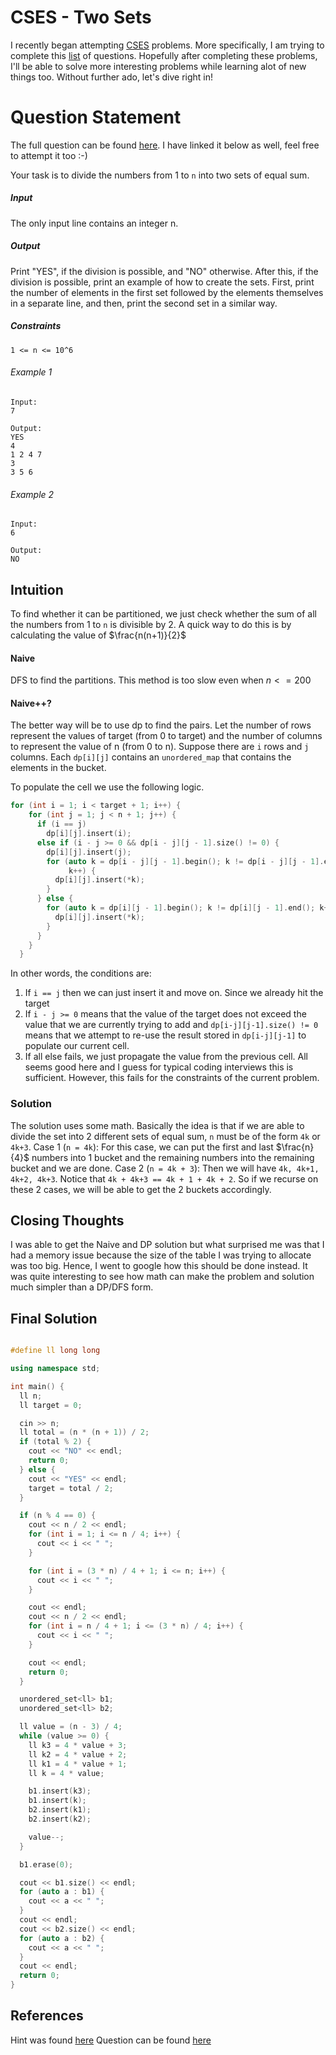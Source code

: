 # CSES - Two Sets
I recently began attempting [CSES](https://cses.fi/) problems. More specifically, I am trying to complete this [list](https://cses.fi/alon/list/) 
of questions. Hopefully after completing these problems, I'll be able to solve more interesting problems while learning alot of new things too.
Without further ado, let's dive right in! 

# Question Statement
The full question can be found [here](https://cses.fi/alon/task/1092/). I have linked it below as well, feel free to attempt it too :-)

Your task is to divide the numbers from 1 to `n` into two sets of equal sum.
##### Input
The only input line contains an integer n.
##### Output
Print "YES", if the division is possible, and "NO" otherwise.
After this, if the division is possible, print an example of how to create the sets. First, print the number of elements in the first set followed by the elements themselves in a separate line, and then, print the second set in a similar way.
##### Constraints
`1 <= n <= 10^6`
###### Example 1
```
Input:
7

Output:
YES
4
1 2 4 7
3
3 5 6
```
###### Example 2
```
Input:
6

Output:
NO
```
## Intuition
To find whether it can be partitioned, we just check whether the sum of all the numbers from 1 to `n` is divisible by 2. A quick way to do this is by calculating the value of $\frac{n(n+1)}{2}$ 
#### Naive
DFS to find the partitions. This method is too slow even when $n <= 200$
#### Naive++?
The better way will be to use dp to find the pairs. Let the number of rows represent the values of target (from 0 to target) and the number of columns to represent the value of n (from 0 to n). Suppose there are `i` rows and `j` columns. Each `dp[i][j]` contains an `unordered_map` that contains the elements in the bucket. 

To populate the cell we use the following logic.
```c++
for (int i = 1; i < target + 1; i++) {
    for (int j = 1; j < n + 1; j++) {
      if (i == j)
        dp[i][j].insert(i);
      else if (i - j >= 0 && dp[i - j][j - 1].size() != 0) {
        dp[i][j].insert(j);
        for (auto k = dp[i - j][j - 1].begin(); k != dp[i - j][j - 1].end();
             k++) {
          dp[i][j].insert(*k);
        }
      } else {
        for (auto k = dp[i][j - 1].begin(); k != dp[i][j - 1].end(); k++) {
          dp[i][j].insert(*k);
        }
      }
    }
  }
```
In other words, the conditions are:
1. If `i == j` then we can just insert it and move on. Since we already hit the target
2. If `i - j >= 0` means that the value of the target does not exceed the value that we are currently trying to add and `dp[i-j][j-1].size() != 0` means that we attempt to re-use the result stored in `dp[i-j][j-1]` to populate our current cell. 
3. If all else fails, we just propagate the value from the previous cell.
All seems good here and I guess for typical coding interviews this is sufficient. However, this fails for the constraints of the current problem. 
### Solution
The solution uses some math. Basically the idea is that if we are able to divide the set into 2 different sets of equal sum, `n` must be of the form `4k` or `4k+3`. 
Case 1 (`n = 4k`):
For this case, we can put the first and last $\frac{n}{4}$ numbers into 1 bucket and the remaining numbers into the remaining bucket and we are done. 
Case 2 (`n = 4k + 3`):
Then we will have `4k, 4k+1, 4k+2, 4k+3`. Notice that `4k + 4k+3 == 4k + 1 + 4k + 2`. So if we recurse on these 2 cases, we will be able to get the 2 buckets accordingly. 
## Closing Thoughts
I was able to get the Naive and DP solution but what surprised me was that I had a memory issue because the size of the table I was trying to allocate was too big. Hence, I went to google how this should be done instead. It was quite interesting to see how math can make the problem and solution much simpler than a DP/DFS form. 
## Final Solution
```c++

#define ll long long

using namespace std;

int main() {
  ll n;
  ll target = 0;

  cin >> n;
  ll total = (n * (n + 1)) / 2;
  if (total % 2) {
    cout << "NO" << endl;
    return 0;
  } else {
    cout << "YES" << endl;
    target = total / 2;
  }

  if (n % 4 == 0) {
    cout << n / 2 << endl;
    for (int i = 1; i <= n / 4; i++) {
      cout << i << " ";
    }

    for (int i = (3 * n) / 4 + 1; i <= n; i++) {
      cout << i << " ";
    }

    cout << endl;
    cout << n / 2 << endl;
    for (int i = n / 4 + 1; i <= (3 * n) / 4; i++) {
      cout << i << " ";
    }

    cout << endl;
    return 0;
  }

  unordered_set<ll> b1;
  unordered_set<ll> b2;

  ll value = (n - 3) / 4;
  while (value >= 0) {
    ll k3 = 4 * value + 3;
    ll k2 = 4 * value + 2;
    ll k1 = 4 * value + 1;
    ll k = 4 * value;

    b1.insert(k3);
    b1.insert(k);
    b2.insert(k1);
    b2.insert(k2);

    value--;
  }

  b1.erase(0);

  cout << b1.size() << endl;
  for (auto a : b1) {
    cout << a << " ";
  }
  cout << endl;
  cout << b2.size() << endl;
  for (auto a : b2) {
    cout << a << " ";
  }
  cout << endl;
  return 0;
}

```

## References
Hint was found [here](https://codeforces.com/blog/entry/86912)
Question can be found [here](https://cses.fi/alon/task/1092/)

